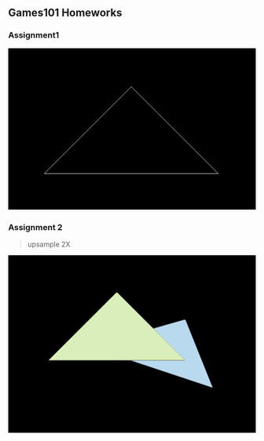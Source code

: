 ## Games101 Homeworks

### Assignment1

![image-20240901201013870](./Assignment1/figure/image.png)

### Assignment 2

> upsample 2X

<img src="./Assignment2/figure/image.png" alt="image-20240901201329635" style="zoom:135%;" />



